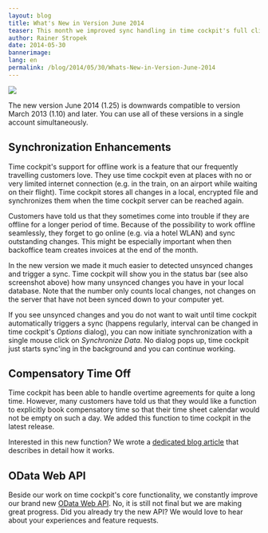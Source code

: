 ```yaml
---
layout: blog
title: What's New in Version June 2014
teaser: This month we improved sync handling in time cockpit's full client and added support for booking compensatory time. The June 2014 version is fully compatible down to version March 2013 (1.10) so team members need not to upgrade all at the same time.
author: Rainer Stropek
date: 2014-05-30
bannerimage: 
lang: en
permalink: /blog/2014/05/30/Whats-New-in-Version-June-2014
---
```


<p>
  <img src="{{site.baseurl}}/content/images/blog/2014/05/SyncStatusBar.png" />
</p><p>The new version June 2014 (1.25) is downwards compatible to version March 2013 (1.10) and later. You can use all of these versions in a single account simultaneously. </p><h2>Synchronization Enhancements</h2><p>Time cockpit's support for offline work is a feature that our frequently travelling customers love. They use time cockpit even at places with no or very limited internet connection (e.g. in the train, on an airport while waiting on their flight). Time cockpit stores all changes in a local, encrypted file and synchronizes them when the time cockpit server can be reached again.</p><p>Customers have told us that they sometimes come into trouble if they are offline for a longer period of time. Because of the <span lang="EN-US">possibility</span> to work offline seamlessly, they forget to go online (e.g. via a hotel WLAN) and sync outstanding changes. This might be especially important when then backoffice team creates invoices at the end of the month.</p><p>In the new version we made it much easier to detected unsynced changes and trigger a sync. Time cockpit will show you in the status bar (see also screenshot above) how many unsynced changes you have in your local database. Note that the number only counts local changes, not changes on the server that have not been synced down to your computer yet.</p><p>If you see unsynced changes and you do not want to wait until time cockpit automatically triggers a sync (happens regularly, interval can be changed in time cockpit's <em>Options</em> dialog), you can now initiate synchronization with a single mouse click on <em>Synchronize Data</em>. No dialog pops up, time cockpit just starts sync'ing in the background and you can continue working.</p><h2>Compensatory Time Off</h2><p>Time cockpit has been able to handle overtime agreements for quite a long time. However, many customers have told us that they would like a function to explicitly book compensatory time so that their time sheet calendar would not be empty on such a day. We added this function to time cockpit in the latest release.</p><function name="Composite.Media.ImageGallery.Slimbox2">
  <param name="MediaImage" value="MediaArchive:5f74abf1-19ab-44a3-b2f4-ab5c6264d868" />
  <param name="ThumbnailMaxWidth" value="800" />
  <param name="ThumbnailMaxHeight" value="800" />
  <param name="ImageMaxWidth" value="1920" />
  <param name="ImageMaxHeight" value="1280" />
</function><p>Interested in this new function? We wrote a <a href="http://www.timecockpit.com/blog/2014/05/30/New-Compensatory-Time-Off-Feature" target="_blank">dedicated blog article</a> that describes in detail how it works.</p><h2>OData Web API</h2><p>Beside our work on time cockpit's core functionality, we constantly improve our brand new <a href="http://www.timecockpit.com/blog/2014/04/27/Adding-Web-to-our-API" target="_blank">OData Web API</a>. No, it is still not final but we are making great progress. Did you already try the new API? We would love to hear about your experiences and feature requests.</p>